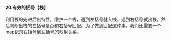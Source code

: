 #### 20.有效的括号【栈】

利用栈的先进后出特性，维护一个栈，遇到左括号就入栈，遇到右括号就出栈，然后判断出栈的左括号是否和右括号匹配。为了做到匹配这件事，我们还需要一个map记录右括号到左括号的映射关系。